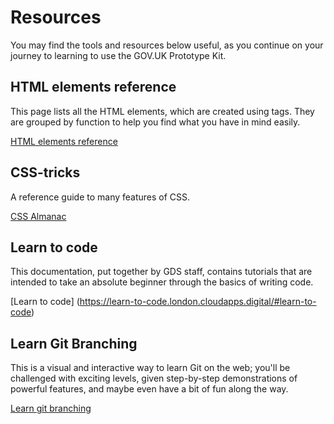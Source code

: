 # Resources

You may find the tools and resources below useful, as you continue on your journey to learning to use the GOV.UK Prototype Kit.

## HTML elements reference 

This page lists all the HTML elements, which are created using tags. They are grouped by function to help you find what you have in mind easily.

[HTML elements reference](https://developer.mozilla.org/en-US/docs/Web/HTML/Element)

## CSS-tricks

A reference guide to many features of CSS.

[CSS Almanac](https://css-tricks.com/almanac/)

## Learn to code

This documentation, put together by GDS staff, contains tutorials that are intended to take an absolute beginner through the basics of writing code.

[Learn to code] (https://learn-to-code.london.cloudapps.digital/#learn-to-code)

## Learn Git Branching

This is a visual and interactive way to learn Git on the web; you'll be challenged with exciting levels, given step-by-step demonstrations of powerful features, and maybe even have a bit of fun along the way.

[Learn git branching](https://learngitbranching.js.org/)